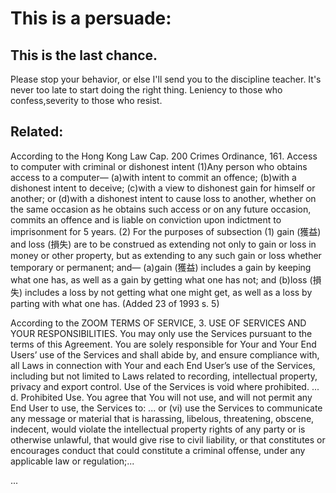 # This is a persuade:
## This is the last chance.
Please stop your behavior, or else I'll send you to the discipline teacher.
It's never too late to start doing the right thing.
Leniency to those who confess,severity to those who resist.

## Related:

According to the Hong Kong Law Cap. 200 Crimes Ordinance,
161. Access to computer with criminal or dishonest intent
(1)Any person who obtains access to a computer—
(a)with intent to commit an offence;
(b)with a dishonest intent to deceive;
(c)with a view to dishonest gain for himself or another; or
(d)with a dishonest intent to cause loss to another,
whether on the same occasion as he obtains such access or on any future occasion, commits an offence and is liable on conviction upon indictment to imprisonment for 5 years.
(2)
For the purposes of subsection (1) gain (獲益) and loss (損失) are to be construed as extending not only to gain or loss in money or other property, but as extending to any such gain or loss whether temporary or permanent; and—
(a)gain (獲益) includes a gain by keeping what one has, as well as a gain by getting what one has not; and
(b)loss (損失) includes a loss by not getting what one might get, as well as a loss by parting with what one has.
(Added 23 of 1993 s. 5)

According to the ZOOM TERMS OF SERVICE,
3. USE OF SERVICES AND YOUR RESPONSIBILITIES.
You may only use the Services pursuant to the terms of this Agreement. You are solely responsible for Your and Your End Users’ use of the Services and shall abide by, and ensure compliance with, all Laws in connection with Your and each End User’s use of the Services, including but not limited to Laws related to recording, intellectual property, privacy and export control. Use of the Services is void where prohibited.
...
d. Prohibited Use. You agree that You will not use, and will not permit any End User to use, the Services to: ... or (vi) use the Services to communicate any message or material that is harassing, libelous, threatening, obscene, indecent, would violate the intellectual property rights of any party or is otherwise unlawful, that would give rise to civil liability, or that constitutes or encourages conduct that could constitute a criminal offense, under any applicable law or regulation;...

...
